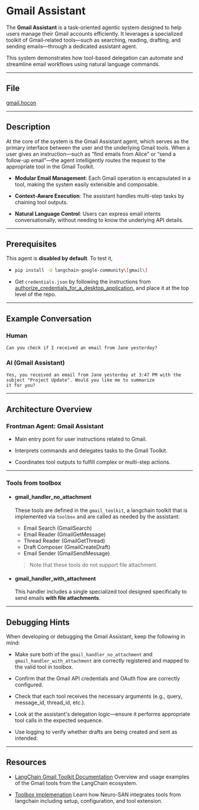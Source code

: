 # Gmail Assistant

The **Gmail Assistant** is a task-oriented agentic system designed to help users manage their Gmail accounts efficiently.
It leverages a specialized toolkit of Gmail-related tools—such as searching, reading, drafting, and sending emails—through
a dedicated assistant agent.

This system demonstrates how tool-based delegation can automate and streamline email workflows using natural language commands.

---

## File

[gmail.hocon](../../registries/gmail.hocon)

---

## Description

At the core of the system is the Gmail Assistant agent, which serves as the primary interface between the user and the
underlying Gmail tools. When a user gives an instruction—such as “find emails from Alice” or “send a follow-up email”—the
agent intelligently routes the request to the appropriate tool in the Gmail Toolkit.

- **Modular Email Management**: Each Gmail operation is encapsulated in a tool, making the system easily extensible and composable.

- **Context-Aware Execution**: The assistant handles multi-step tasks by chaining tool outputs.

- **Natural Language Control**: Users can express email intents conversationally, without needing to know the underlying
API details.

---

## Prerequisites

This agent is **disabled by default**. To test it,

- ```bash
  pip install -U langchain-google-community\[gmail\]
  ```

- Get `credentials.json` by following the instructions from [authorize_credentials_for_a_desktop_application.](
    https://developers.google.com/workspace/gmail/api/quickstart/python#authorize_credentials_for_a_desktop_application)
    and place it at the top level of the repo.
  
---

## Example Conversation

### Human

```text
Can you check if I received an email from Jane yesterday?
```

### AI (Gmail Assistant)

```text
Yes, you received an email from Jane yesterday at 3:47 PM with the subject "Project Update". Would you like me to summarize
it for you?
```

---

## Architecture Overview

### Frontman Agent: Gmail Assistant

- Main entry point for user instructions related to Gmail.

- Interprets commands and delegates tasks to the Gmail Toolkit.

- Coordinates tool outputs to fulfill complex or multi-step actions.

---

### Tools from toolbox

- #### gmail_handler_no_attachment

  These tools are defined in the `gmail_toolkit`, a langchain toolkit that is implemented via `toolbox` and are called
    as needed by the assistant:

    - Email Search (GmailSearch)
    - Email Reader (GmailGetMessage)
    - Thread Reader (GmailGetThread)
    - Draft Composer (GmailCreateDraft)
    - Email Sender (GmailSendMessage)

  > Note that these tools do not support file attachment.

- #### gmail_handler_with_attachment

    This handler includes a single specialized tool designed specifically to send emails **with file attachments**.

---

## Debugging Hints

When developing or debugging the Gmail Assistant, keep the following in mind:

- Make sure both of the `gmail_handler_no_attachment` and `gmail_handler_with_attachment` are correctly registered and mapped
to the valid tool in toolbox.

- Confirm that the Gmail API credentials and OAuth flow are correctly configured.

- Check that each tool receives the necessary arguments (e.g., query, message_id, thread_id, etc.).

- Look at the assistant's delegation logic—ensure it performs appropriate tool calls in the expected sequence.

- Use logging to verify whether drafts are being created and sent as intended.

---

## Resources

- [LangChain Gmail Toolkit Documentation](https://python.langchain.com/docs/integrations/tools/gmail/)
Overview and usage examples of the Gmail tools from the LangChain ecosystem.

- [Toolbox implemenation](https://github.com/cognizant-ai-lab/neuro-san-studio/blob/main/docs/user_guide.md#toolbox)
Learn how Neuro-SAN integrates tools from langchain including setup, configuration, and tool extension.
